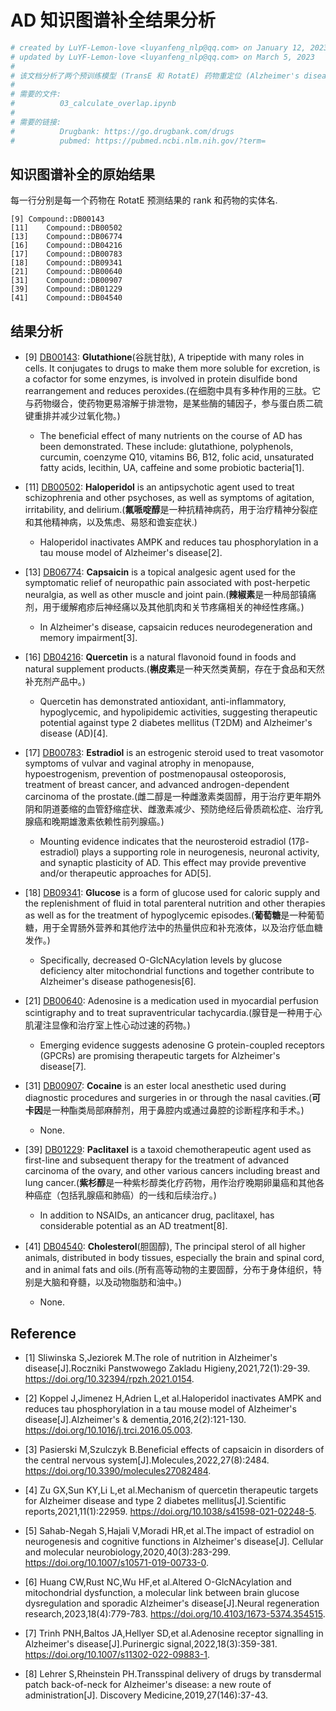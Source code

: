 # AD 知识图谱补全结果分析

```python
# created by LuYF-Lemon-love <luyanfeng_nlp@qq.com> on January 12, 2023
# updated by LuYF-Lemon-love <luyanfeng_nlp@qq.com> on March 5, 2023
#
# 该文档分析了两个预训练模型 (TransE 和 RotatE) 药物重定位 (Alzheimer's disease) 重叠的药物.
#
# 需要的文件:
#          03_calculate_overlap.ipynb
#
# 需要的链接:
#          Drugbank: https://go.drugbank.com/drugs
#          pubmed: https://pubmed.ncbi.nlm.nih.gov/?term=
```

## 知识图谱补全的原始结果

每一行分别是每一个药物在 RotatE 预测结果的 rank 和药物的实体名.

```shell
[9]	Compound::DB00143
[11]	Compound::DB00502
[13]	Compound::DB06774
[16]	Compound::DB04216
[17]	Compound::DB00783
[18]	Compound::DB09341
[21]	Compound::DB00640
[31]	Compound::DB00907
[39]	Compound::DB01229
[41]	Compound::DB04540
```

## 结果分析

- [9] [DB00143](https://go.drugbank.com/drugs/DB00143): **Glutathione**(谷胱甘肽), A tripeptide with many roles in cells. It conjugates to drugs to make them more soluble for excretion, is a cofactor for some enzymes, is involved in protein disulfide bond rearrangement and reduces peroxides.(在细胞中具有多种作用的三肽。它与药物缀合，使药物更易溶解于排泄物，是某些酶的辅因子，参与蛋白质二硫键重排并减少过氧化物。)

   - The beneficial effect of many nutrients on the course of AD has been demonstrated. These include: glutathione, polyphenols, curcumin, coenzyme Q10, vitamins B6, B12, folic acid, unsaturated fatty acids, lecithin, UA, caffeine and some probiotic bacteria[1].

- [11] [DB00502](https://go.drugbank.com/drugs/DB00502): **Haloperidol** is an antipsychotic agent used to treat schizophrenia and other psychoses, as well as symptoms of agitation, irritability, and delirium.(**氟哌啶醇**是一种抗精神病药，用于治疗精神分裂症和其他精神病，以及焦虑、易怒和谵妄症状.)

   - Haloperidol inactivates AMPK and reduces tau phosphorylation in a tau mouse model of Alzheimer's disease[2].

- [13] [DB06774](https://go.drugbank.com/drugs/DB06774): **Capsaicin** is a topical analgesic agent used for the symptomatic relief of neuropathic pain associated with post-herpetic neuralgia, as well as other muscle and joint pain.(**辣椒素**是一种局部镇痛剂，用于缓解疱疹后神经痛以及其他肌肉和关节疼痛相关的神经性疼痛。)

   - In Alzheimer's disease, capsaicin reduces neurodegeneration and memory impairment[3].

- [16] [DB04216](https://go.drugbank.com/drugs/DB04216): **Quercetin** is a natural flavonoid found in foods and natural supplement products.(**槲皮素**是一种天然类黄酮，存在于食品和天然补充剂产品中。)

   - Quercetin has demonstrated antioxidant, anti-inflammatory, hypoglycemic, and hypolipidemic activities, suggesting therapeutic potential against type 2 diabetes mellitus (T2DM) and Alzheimer's disease (AD)[4].

- [17] [DB00783](https://go.drugbank.com/drugs/DB00783): **Estradiol** is an estrogenic steroid used to treat vasomotor symptoms of vulvar and vaginal atrophy in menopause, hypoestrogenism, prevention of postmenopausal osteoporosis, treatment of breast cancer, and advanced androgen-dependent carcinoma of the prostate.(雌二醇是一种雌激素类固醇，用于治疗更年期外阴和阴道萎缩的血管舒缩症状、雌激素减少、预防绝经后骨质疏松症、治疗乳腺癌和晚期雄激素依赖性前列腺癌。)

   - Mounting evidence indicates that the neurosteroid estradiol (17β-estradiol) plays a supporting role in neurogenesis, neuronal activity, and synaptic plasticity of AD. This effect may provide preventive and/or therapeutic approaches for AD[5].

- [18] [DB09341](https://go.drugbank.com/drugs/DB09341): **Glucose** is a form of glucose used for caloric supply and the replenishment of fluid in total parenteral nutrition and other therapies as well as for the treatment of hypoglycemic episodes.(**葡萄糖**是一种葡萄糖，用于全胃肠外营养和其他疗法中的热量供应和补充液体，以及治疗低血糖发作。)
   
   - Specifically, decreased O-GlcNAcylation levels by glucose deficiency alter mitochondrial functions and together contribute to Alzheimer's disease pathogenesis[6].

- [21] [DB00640](https://go.drugbank.com/drugs/DB00640): Adenosine is a medication used in myocardial perfusion scintigraphy and to treat supraventricular tachycardia.(腺苷是一种用于心肌灌注显像和治疗室上性心动过速的药物。)

   - Emerging evidence suggests adenosine G protein-coupled receptors (GPCRs) are promising therapeutic targets for Alzheimer's disease[7]. 

- [31] [DB00907](https://go.drugbank.com/drugs/DB00907): **Cocaine** is an ester local anesthetic used during diagnostic procedures and surgeries in or through the nasal cavities.(**可卡因**是一种酯类局部麻醉剂，用于鼻腔内或通过鼻腔的诊断程序和手术。) 

   - None.

- [39] [DB01229](https://go.drugbank.com/drugs/DB01229): **Paclitaxel** is a taxoid chemotherapeutic agent used as first-line and subsequent therapy for the treatment of advanced carcinoma of the ovary, and other various cancers including breast and lung cancer.(**紫杉醇**是一种紫杉醇类化疗药物，用作治疗晚期卵巢癌和其他各种癌症（包括乳腺癌和肺癌）的一线和后续治疗。)

   - In addition to NSAIDs, an anticancer drug, paclitaxel, has considerable potential as an AD treatment[8].

- [41] [DB04540](https://go.drugbank.com/drugs/DB04540): **Cholesterol**(胆固醇), The principal sterol of all higher animals, distributed in body tissues, especially the brain and spinal cord, and in animal fats and oils.(所有高等动物的主要固醇，分布于身体组织，特别是大脑和脊髓，以及动物脂肪和油中。)

   - None.

## Reference

- [1] Sliwinska S,Jeziorek M.The role of nutrition in Alzheimer's disease[J].Roczniki Panstwowego Zakladu Higieny,2021,72(1):29-39. https://doi.org/10.32394/rpzh.2021.0154.

- [2] Koppel J,Jimenez H,Adrien L,et al.Haloperidol inactivates AMPK and reduces tau phosphorylation in a tau mouse model of Alzheimer's disease[J].Alzheimer's & dementia,2016,2(2):121-130. https://doi.org/10.1016/j.trci.2016.05.003.

- [3] Pasierski M,Szulczyk B.Beneficial effects of capsaicin in disorders of the central nervous system[J].Molecules,2022,27(8):2484. https://doi.org/10.3390/molecules27082484.

- [4] Zu GX,Sun KY,Li L,et al.Mechanism of quercetin therapeutic targets for Alzheimer disease and type 2 diabetes mellitus[J].Scientific reports,2021,11(1):22959. https://doi.org/10.1038/s41598-021-02248-5.

- [5] Sahab-Negah S,Hajali V,Moradi HR,et al.The impact of estradiol on neurogenesis and cognitive functions in Alzheimer's disease[J]. Cellular and molecular neurobiology,2020,40(3):283-299. https://doi.org/10.1007/s10571-019-00733-0.

- [6] Huang CW,Rust NC,Wu HF,et al.Altered O-GlcNAcylation and mitochondrial dysfunction, a molecular link between brain glucose dysregulation and sporadic Alzheimer's disease[J].Neural regeneration research,2023,18(4):779-783. https://doi.org/10.4103/1673-5374.354515.

- [7] Trinh PNH,Baltos JA,Hellyer SD,et al.Adenosine receptor signalling in Alzheimer's disease[J].Purinergic signal,2022,18(3):359-381. https://doi.org/10.1007/s11302-022-09883-1.

- [8] Lehrer S,Rheinstein PH.Transspinal delivery of drugs by transdermal patch back-of-neck for Alzheimer's disease: a new route of administration[J]. Discovery Medicine,2019,27(146):37-43.